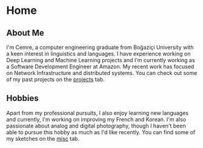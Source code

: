 # Home

## About Me

I'm Cemre, a computer engineering graduate from Boğaziçi University with a keen interest in linguistics and languages. I have experience working on Deep Learning and Machine Learning projects and I'm currently working as a Software Development Engineer at Amazon. My recent work has focused on Network Infrastructure and distributed systems. You can check out some of my past projects on the [projects](projects.html) tab.

## Hobbies

Apart from my professional pursuits, I also enjoy learning new languages and currently, I'm working on improving my French and Korean. I'm also passionate about analog and digital photography, though I haven't been able to pursue this hobby as much as I'd like recently. You can find some of my sketches on the [misc](misc.html) tab.

